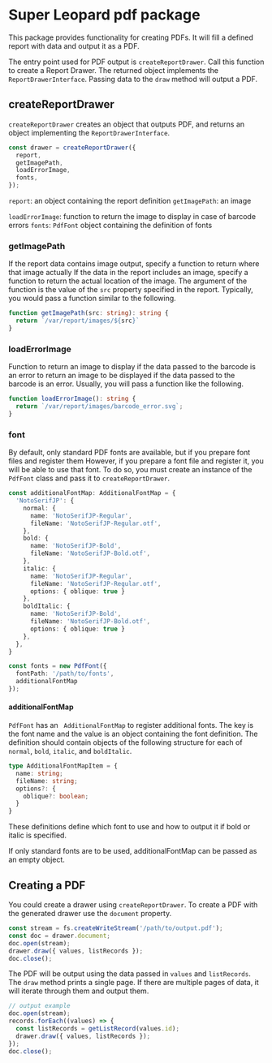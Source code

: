 Super Leopard pdf package
=========================

This package provides functionality for creating PDFs.
It will fill a defined report with data and output it as a PDF.

The entry point used for PDF output is `createReportDrawer`.
Call this function to create a Report Drawer.
The returned object implements the `ReportDrawerInterface`.
Passing data to the `draw` method will output a PDF.

createReportDrawer
------------------- 

`createReportDrawer` creates an object that outputs PDF, and returns an object implementing the `ReportDrawerInterface`.

```ts 
const drawer = createReportDrawer({
  report,
  getImagePath,
  loadErrorImage,
  fonts,
});
```

`report`: an object containing the report definition 
`getImagePath`: an image 

`loadErrorImage`: function to return the image to display in case of barcode errors 
`fonts`: `PdfFont` object containing the definition of fonts 

### getImagePath 

If the report data contains image output, specify a function to return where that image actually If the data in the report includes an image, specify a function to return the actual location of the image. The argument of the function is the value of the `src` property specified in the report.
Typically, you would pass a function similar to the following.

```ts 
function getImagePath(src: string): string { 
  return `/var/report/images/${src}` 
} 
``` 

### loadErrorImage 

Function to return an image to display if the data passed to the barcode is an error to return an image to be displayed if the data passed to the barcode is an error.
Usually, you will pass a function like the following.

```ts 
function loadErrorImage(): string {
  return `/var/report/images/barcode_error.svg`;
}
``` 

### font

By default, only standard PDF fonts are available, but if you prepare font files and register them However, if you prepare a font file and register it, you will be able to use that font.
To do so, you must create an instance of the `PdfFont` class and pass it to ``createReportDrawer``.

```ts 
const additionalFontMap: AdditionalFontMap = {
  'NotoSerifJP': {
    normal: {
      name: 'NotoSerifJP-Regular',
      fileName: 'NotoSerifJP-Regular.otf',
    },
    bold: {
      name: 'NotoSerifJP-Bold',
      fileName: 'NotoSerifJP-Bold.otf',
    },
    italic: {
      name: 'NotoSerifJP-Regular',
      fileName: 'NotoSerifJP-Regular.otf',
      options: { oblique: true }
    },
    boldItalic: {
      name: 'NotoSerifJP-Bold',
      fileName: 'NotoSerifJP-Bold.otf',
      options: { oblique: true }
    },
  },
}

const fonts = new PdfFont({
  fontPath: '/path/to/fonts',
  additionalFontMap
});
``` 

#### additionalFontMap 

`PdfFont` has an ` AdditionalFontMap` to register additional fonts.
The key is the font name and the value is an object containing the font definition.
The definition should contain objects of the following structure for each of `normal`, `bold`, `italic`, and `boldItalic`.

```ts 
type AdditionalFontMapItem = {
  name: string;
  fileName: string;
  options?: {
    oblique?: boolean;
  }
}
``` 

These definitions define which font to use and how to output it if bold or italic is specified.

If only standard fonts are to be used, additionalFontMap can be passed as an empty object.

Creating a PDF
------------ 

You could create a drawer using `createReportDrawer`.
To create a PDF with the generated drawer use the `document` property.

```ts 
const stream = fs.createWriteStream('/path/to/output.pdf'); 
const doc = drawer.document; 
doc.open(stream); 
drawer.draw({ values, listRecords }); 
doc.close(); 
``` 

 The PDF will be output using the data passed in `values` and `listRecords`.
The `draw` method prints a single page. If there are multiple pages of data, it will iterate through them and output them.

```ts 
// output example 
doc.open(stream); 
records.forEach((values) => { 
  const listRecords = getListRecord(values.id); 
  drawer.draw({ values, listRecords });
}); 
doc.close(); 
```
